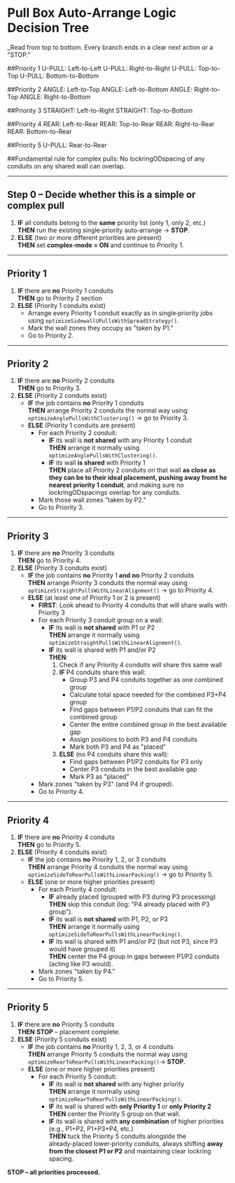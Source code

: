 # Pull Box Auto‑Arrange Logic Decision Tree

_Read from top to bottom. Every branch ends in a clear next action or a "STOP." 


##Priority 1
U-PULL: Left-to-Left
U-PULL: Right-to-Right
U-PULL: Top-to-Top
U-PULL: Bottom-to-Bottom

##Priority 2
ANGLE: Left-to-Top
ANGLE: Left-to-Bottom
ANGLE: Right-to-Top
ANGLE: Right-to-Bottom

##Priority 3
STRAIGHT: Left-to-Right
STRAIGHT: Top-to-Bottom

##Priority 4
REAR: Left-to-Rear
REAR: Top-to-Rear
REAR: Right-to-Rear
REAR: Bottom-to-Rear

##Priority 5
U-PULL: Rear-to-Rear

##Fundamental rule for complex pulls:  No lockringODspacing of any conduits on any shared wall can overlap.

---

## Step 0 – Decide whether this is a **simple** or **complex** pull

1. **IF** all conduits belong to the **same** priority list (only 1, only 2, etc.)  
   **THEN** run the existing single‑priority auto‑arrange → **STOP**.  
2. **ELSE** (two or more different priorities are present)  
   **THEN** set **complex‑mode = ON** and continue to Priority 1.

---

## Priority 1

1. **IF** there are **no** Priority 1 conduits  
   **THEN** go to Priority 2 section 
2. **ELSE** (Priority 1 conduits exist)  
   * Arrange every Priority 1 conduit exactly as in single‑priority jobs using `optimizeSidewallUPullsWithSpreadStrategy()`.  
   * Mark the wall zones they occupy as "taken by P1."  
   * Go to Priority 2.

---

## Priority 2 

1. **IF** there are **no** Priority 2 conduits  
   **THEN** go to Priority 3.  
2. **ELSE** (Priority 2 conduits exist)  
   * **IF** the job contains **no** Priority 1 conduits  
     **THEN** arrange Priority 2 conduits the normal way using `optimizeAnglePullsWithClustering()` → go to Priority 3.  
   * **ELSE** (Priority 1 conduits are present)  
     * For each Priority 2 conduit:  
       - **IF** its wall is **not shared** with any Priority 1 conduit  
         **THEN** arrange it normally using `optimizeAnglePullsWithClustering()`.  
       - **IF** its wall **is shared** with Priority 1  
         **THEN** place all Priority 2 conduits on that wall **as close as they can be to their ideal placement, pushing away fromt he nearest priority 1 conduit**, and making sure no lockringODspacings overlap for any conduits.  
     * Mark those wall zones "taken by P2."  
     * Go to Priority 3.

---

## Priority 3 

1. **IF** there are **no** Priority 3 conduits  
   **THEN** go to Priority 4.  
2. **ELSE** (Priority 3 conduits exist)  
   * **IF** the job contains **no** Priority 1 **and** **no** Priority 2 conduits  
     **THEN** arrange Priority 3 conduits the normal way using `optimizeStraightPullsWithLinearAlignment()` → go to Priority 4.  
   * **ELSE** (at least one of Priority 1 or 2 is present)  
     * **FIRST**: Look ahead to Priority 4 conduits that will share walls with Priority 3
     * For each Priority 3 conduit group on a wall:  
       - **IF** its wall is **not shared** with P1 or P2  
         **THEN** arrange it normally using `optimizeStraightPullsWithLinearAlignment()`.  
       - **IF** its wall is shared with P1 and/or P2  
         **THEN**:
         1. Check if any Priority 4 conduits will share this same wall
         2. **IF** P4 conduits share this wall:
            - Group P3 and P4 conduits together as one combined group
            - Calculate total space needed for the combined P3+P4 group  
            - Find gaps between P1/P2 conduits that can fit the combined group
            - Center the entire combined group in the best available gap
            - Assign positions to both P3 and P4 conduits
            - Mark both P3 and P4 as "placed"
         3. **ELSE** (no P4 conduits share this wall):
            - Find gaps between P1/P2 conduits for P3 only
            - Center P3 conduits in the best available gap
            - Mark P3 as "placed"
     * Mark zones "taken by P3" (and P4 if grouped).  
     * Go to Priority 4.

---

## Priority 4 

1. **IF** there are **no** Priority 4 conduits  
   **THEN** go to Priority 5.  
2. **ELSE** (Priority 4 conduits exist)  
   * **IF** the job contains **no** Priority 1, 2, or 3 conduits  
     **THEN** arrange Priority 4 conduits the normal way using `optimizeSideToRearPullsWithLinearPacking()`  → go to Priority 5.  
   * **ELSE** (one or more higher priorities present)  
     * For each Priority 4 conduit:  
       - **IF** already placed (grouped with P3 during P3 processing)  
         **THEN** skip this conduit (log: "P4 already placed with P3 group").  
       - **IF** its wall is **not shared** with P1, P2, or P3  
         **THEN** arrange it normally using `optimizeSideToRearPullsWithLinearPacking()`.  
       - **IF** its wall is shared with P1 and/or P2 (but not P3, since P3 would have grouped it)  
         **THEN** center the P4 group in gaps between P1/P2 conduits (acting like P3 would).  
     * Mark zones "taken by P4."  
     * Go to Priority 5.

---

## Priority 5 

1. **IF** there are **no** Priority 5 conduits  
   **THEN** **STOP** – placement complete.  
2. **ELSE** (Priority 5 conduits exist)  
   * **IF** the job contains **no** Priority 1, 2, 3, or 4 conduits  
     **THEN** arrange Priority 5 conduits the normal way  using `optimizeRearToRearPullsWithLinearPacking()`→ **STOP**.  
   * **ELSE** (one or more higher priorities present)  
     * For each Priority 5 conduit:  
       - **IF** its wall is **not shared** with any higher priority  
         **THEN** arrange it normally using `optimizeRearToRearPullsWithLinearPacking()`.  
       - **IF** its wall is shared with **only Priority 1** *or* **only Priority 2**  
         **THEN** center the Priority 5 group on that wall.  
       - **IF** its wall is shared with **any combination** of higher priorities (e.g., P1+P2, P1+P3+P4, etc.)  
         **THEN** tuck the Priority 5 conduits alongside the already‑placed lower‑priority conduits, always shifting **away from the closest P1 or P2** and maintaining clear lockring spacing.  

**STOP – all priorities processed.**